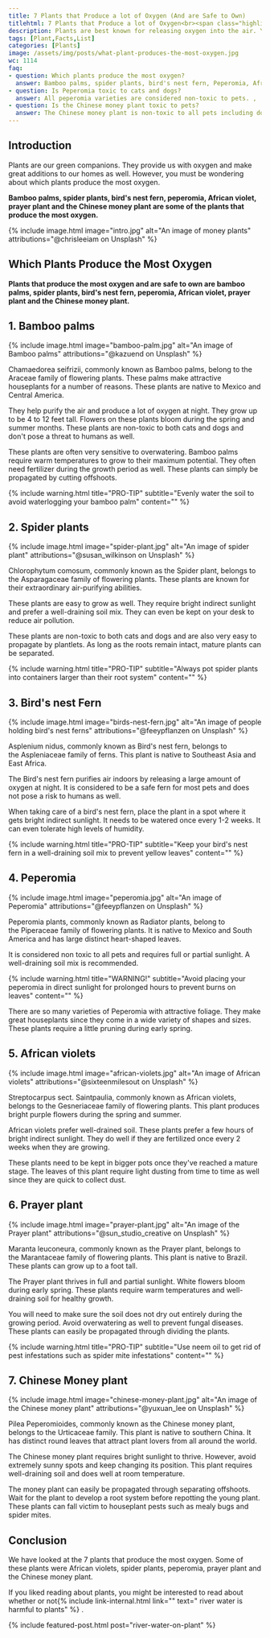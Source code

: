 ```yaml
---
title: 7 Plants that Produce a lot of Oxygen (And are Safe to Own)
titlehtml: 7 Plants that Produce a lot of Oxygen<br><span class="highlight">(And are Safe to Own)</span>
description: Plants are best known for releasing oxygen into the air. You must be wondering about which plants produce the most oxygen. Keep reading to find out more!
tags: [Plant,Facts,List]
categories: [Plants]
image: /assets/img/posts/what-plant-produces-the-most-oxygen.jpg
wc: 1114
faq: 
- question: Which plants produce the most oxygen?
  answer: Bamboo palms, spider plants, bird's nest fern, Peperomia, African violets, prayer plant and the Chinese money plant.,
- question: Is Peperomia toxic to cats and dogs?
  answer: All peperomia varieties are considered non-toxic to pets. ,
- question: Is the Chinese money plant toxic to pets?
  answer: The Chinese money plant is non-toxic to all pets including dogs and cats. 
---
```


## Introduction

Plants are our green companions. They provide us with oxygen and make great additions to our homes as well. However, you must be wondering about which plants produce the most oxygen.

**Bamboo palms, spider plants, bird's nest fern, peperomia, African violet, prayer plant and the Chinese money plant are some of the plants that produce the most oxygen.** 

{% include image.html image="intro.jpg" alt="An image of money plants" attributions="@chrisleeiam on Unsplash" %}

## Which Plants Produce the Most Oxygen

**Plants that produce the most oxygen and are safe to own are bamboo palms, spider plants, bird's nest fern, peperomia, African violet, prayer plant and the Chinese money plant.** 

## 1. Bamboo palms

{% include image.html image="bamboo-palm.jpg" alt="An image of Bamboo palms" attributions="@kazuend on Unsplash" %}

Chamaedorea seifrizii, commonly known as Bamboo palms, belong to the Araceae family of flowering plants. These palms make attractive houseplants for a number of reasons. These plants are native to Mexico and Central America.

They help purify the air and produce a lot of oxygen at night. They grow up to be 4 to 12 feet tall. Flowers on these plants bloom during the spring and summer months. These plants are non-toxic to both cats and dogs and don't pose a threat to humans as well.&nbsp;

These plants are often very sensitive to overwatering. Bamboo palms require warm temperatures to grow to their maximum potential. They often need fertilizer during the growth period as well. These plants can simply be propagated by cutting offshoots.

{% include warning.html title="PRO-TIP" subtitle="Evenly water the soil to avoid waterlogging your bamboo palm" content="" %}

## 2. Spider plants

{% include image.html image="spider-plant.jpg" alt="An image of spider plant" attributions="@susan_wilkinson on Unsplash" %}

Chlorophytum comosum, commonly known as the Spider plant, belongs to the&nbsp;Asparagaceae family of flowering plants. These plants are known for their extraordinary air-purifying abilities.&nbsp;

These plants are easy to grow as well. They require bright indirect sunlight and prefer a well-draining soil mix. They can even be kept on your desk to reduce air pollution.&nbsp;

These plants are non-toxic to both cats and dogs and are also very easy to propagate by plantlets. As long as the roots remain intact, mature plants can be separated.

{% include warning.html title="PRO-TIP" subtitle="Always pot spider plants into containers larger than their root system" content="" %}

## 3. Bird's nest Fern

{% include image.html image="birds-nest-fern.jpg" alt="An image of people holding bird's nest ferns" attributions="@feeypflanzen on Unsplash" %}

Asplenium nidus, commonly known as Bird's nest fern, belongs to the&nbsp;Aspleniaceae family of ferns. This plant is native to Southeast Asia and East Africa.&nbsp;

The Bird's nest fern purifies air indoors by releasing a large amount of oxygen at night. It is considered to be a safe fern for most pets and does not pose a risk to humans as well.&nbsp;

When taking care of a bird's nest fern, place the plant in a spot where it gets bright indirect sunlight. It needs to be watered once every 1-2 weeks. It can even tolerate high levels of humidity.&nbsp;

{% include warning.html title="PRO-TIP" subtitle="Keep your bird's nest fern in a well-draining soil mix to prevent yellow leaves" content="" %}

## 4. Peperomia

{% include image.html image="peperomia.jpg" alt="An image of Peperomia" attributions="@feeypflanzen on Unsplash" %}

Peperomia plants, commonly known as Radiator plants, belong to the&nbsp;Piperaceae family of flowering plants. It is native to Mexico and South America and has large distinct heart-shaped leaves.&nbsp;

It is considered non toxic to all pets and requires full or partial sunlight. A well-draining soil mix is recommended.

{% include warning.html title="WARNING!" subtitle="Avoid placing your peperomia in direct sunlight for prolonged hours to prevent burns on leaves" content="" %}

There are so many varieties of Peperomia with attractive foliage. They make great houseplants since they come in a wide variety of shapes and sizes. These plants require a little pruning during early spring.

## 5. African violets

{% include image.html image="african-violets.jpg" alt="An image of African violets" attributions="@sixteenmilesout on Unsplash" %}

Streptocarpus sect. Saintpaulia, commonly known as African violets, belongs to the&nbsp;Gesneriaceae family of flowering plants. This plant produces bright purple flowers during the spring and summer.&nbsp;

African violets prefer well-drained soil. These plants prefer a few hours of bright indirect sunlight. They do well if they are fertilized once every 2 weeks when they are growing.&nbsp;

These plants need to be kept in bigger pots once they've reached a mature stage. The leaves of this plant require light dusting from time to time as well since they are quick to collect dust.

## 6. Prayer plant

{% include image.html image="prayer-plant.jpg" alt="An image of the Prayer plant" attributions="@sun_studio_creative on Unsplash" %}

Maranta leuconeura, commonly known as the Prayer plant, belongs to the&nbsp;Marantaceae family of flowering plants. This plant is native to Brazil. These plants can grow up to a foot tall.

The Prayer plant thrives in full and partial sunlight. White flowers bloom during early spring. These plants require warm temperatures and well-draining soil for healthy growth.

You will need to make sure the soil does not dry out entirely during the growing period. Avoid overwatering as well to prevent fungal diseases. These plants can easily be propagated through dividing the plants.&nbsp;

{% include warning.html title="PRO-TIP" subtitle="Use neem oil to get rid of pest infestations such as spider mite infestations" content="" %}

## 7. Chinese Money plant

{% include image.html image="chinese-money-plant.jpg" alt="An image of the Chinese money plant" attributions="@yuxuan_lee on Unsplash" %}

Pilea Peperomioides, commonly known as the Chinese money plant, belongs to the&nbsp;Urticaceae family. This plant is native to southern China. It has distinct round leaves that attract plant lovers from all around the world.&nbsp;

The Chinese money plant requires bright sunlight to thrive. However, avoid extremely sunny spots and keep changing its position. This plant requires well-draining soil and does well at room temperature.&nbsp;

The money plant can easily be propagated through separating offshoots. Wait for the plant to develop a root system before repotting the young plant. These plants can fall victim to houseplant pests such as mealy bugs and spider mites.&nbsp;

## Conclusion

We have looked at the 7 plants that produce the most oxygen. Some of these plants were African violets, spider plants, peperomia, prayer plant and the Chinese money plant.&nbsp;

If you liked reading about plants, you might be interested to read about whether or not{% include link-internal.html link="" text=" river water is harmful to plants" %} .

{% include featured-post.html post="river-water-on-plant" %}
